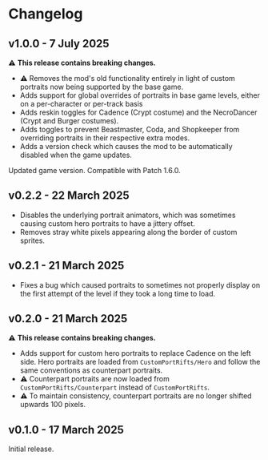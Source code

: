 # Changelog

## v1.0.0 - 7 July 2025
⚠️ **This release contains breaking changes.**
- ⚠️ Removes the mod's old functionality entirely in light of custom portraits now being supported by the base game.
- Adds support for global overrides of portraits in base game levels, either on a per-character or per-track basis
- Adds reskin toggles for Cadence (Crypt costume) and the NecroDancer (Crypt and Burger costumes).
- Adds toggles to prevent Beastmaster, Coda, and Shopkeeper from overriding portraits in their respective extra modes.
- Adds a version check which causes the mod to be automatically disabled when the game updates.

Updated game version. Compatible with Patch 1.6.0.

## v0.2.2 - 22 March 2025
- Disables the underlying portrait animators, which was sometimes causing custom hero portraits to have a jittery offset.
- Removes stray white pixels appearing along the border of custom sprites.

## v0.2.1 - 21 March 2025
- Fixes a bug which caused portraits to sometimes not properly display on the first attempt of the level if they took a long time to load.

## v0.2.0 - 21 March 2025
⚠️ **This release contains breaking changes.**
- Adds support for custom hero portraits to replace Cadence on the left side. Hero portraits are loaded from `CustomPortRifts/Hero` and follow the same conventions as counterpart portraits.
- ⚠️ Counterpart portraits are now loaded from `CustomPortRifts/Counterpart` instead of `CustomPortRifts`.
- ⚠️ To maintain consistency, counterpart portraits are no longer shifted upwards 100 pixels.

## v0.1.0 - 17 March 2025
Initial release.
